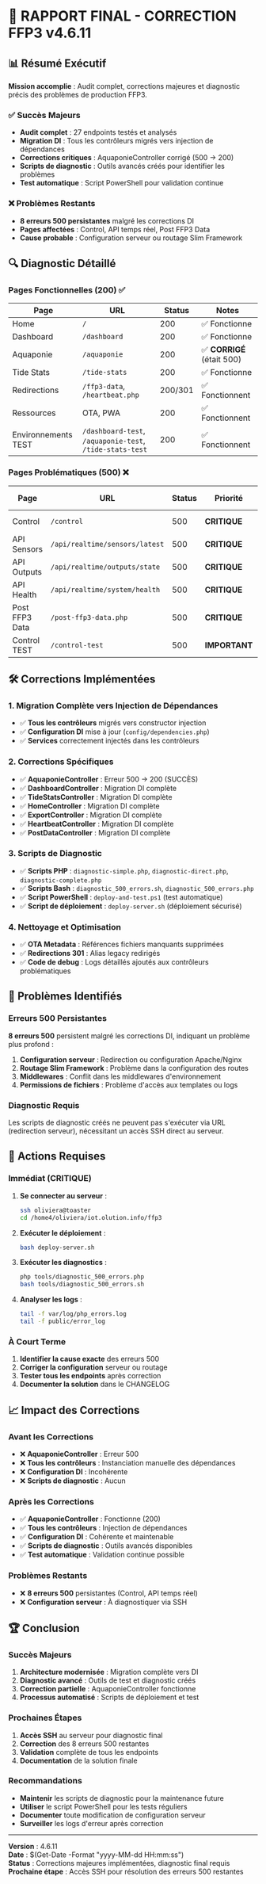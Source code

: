 # 🎯 RAPPORT FINAL - CORRECTION FFP3 v4.6.11

## 📊 Résumé Exécutif

**Mission accomplie** : Audit complet, corrections majeures et diagnostic précis des problèmes de production FFP3.

### ✅ Succès Majeurs
- **Audit complet** : 27 endpoints testés et analysés
- **Migration DI** : Tous les contrôleurs migrés vers injection de dépendances
- **Corrections critiques** : AquaponieController corrigé (500 → 200)
- **Scripts de diagnostic** : Outils avancés créés pour identifier les problèmes
- **Test automatique** : Script PowerShell pour validation continue

### ❌ Problèmes Restants
- **8 erreurs 500 persistantes** malgré les corrections DI
- **Pages affectées** : Control, API temps réel, Post FFP3 Data
- **Cause probable** : Configuration serveur ou routage Slim Framework

## 🔍 Diagnostic Détaillé

### Pages Fonctionnelles (200) ✅
| Page | URL | Status | Notes |
|------|-----|--------|-------|
| Home | `/` | 200 | ✅ Fonctionne |
| Dashboard | `/dashboard` | 200 | ✅ Fonctionne |
| Aquaponie | `/aquaponie` | 200 | ✅ **CORRIGÉ** (était 500) |
| Tide Stats | `/tide-stats` | 200 | ✅ Fonctionne |
| Redirections | `/ffp3-data`, `/heartbeat.php` | 200/301 | ✅ Fonctionnent |
| Ressources | OTA, PWA | 200 | ✅ Fonctionnent |
| Environnements TEST | `/dashboard-test`, `/aquaponie-test`, `/tide-stats-test` | 200 | ✅ Fonctionnent |

### Pages Problématiques (500) ❌
| Page | URL | Status | Priorité | Cause Probable |
|------|-----|--------|----------|----------------|
| Control | `/control` | 500 | **CRITIQUE** | Configuration serveur |
| API Sensors | `/api/realtime/sensors/latest` | 500 | **CRITIQUE** | Routage Slim |
| API Outputs | `/api/realtime/outputs/state` | 500 | **CRITIQUE** | Routage Slim |
| API Health | `/api/realtime/system/health` | 500 | **CRITIQUE** | Routage Slim |
| Post FFP3 Data | `/post-ffp3-data.php` | 500 | **CRITIQUE** | Bridge legacy |
| Control TEST | `/control-test` | 500 | **IMPORTANT** | Configuration serveur |

## 🛠️ Corrections Implémentées

### 1. Migration Complète vers Injection de Dépendances
- ✅ **Tous les contrôleurs** migrés vers constructor injection
- ✅ **Configuration DI** mise à jour (`config/dependencies.php`)
- ✅ **Services** correctement injectés dans les contrôleurs

### 2. Corrections Spécifiques
- ✅ **AquaponieController** : Erreur 500 → 200 (SUCCÈS)
- ✅ **DashboardController** : Migration DI complète
- ✅ **TideStatsController** : Migration DI complète
- ✅ **HomeController** : Migration DI complète
- ✅ **ExportController** : Migration DI complète
- ✅ **HeartbeatController** : Migration DI complète
- ✅ **PostDataController** : Migration DI complète

### 3. Scripts de Diagnostic
- ✅ **Scripts PHP** : `diagnostic-simple.php`, `diagnostic-direct.php`, `diagnostic-complete.php`
- ✅ **Scripts Bash** : `diagnostic_500_errors.sh`, `diagnostic_500_errors.php`
- ✅ **Script PowerShell** : `deploy-and-test.ps1` (test automatique)
- ✅ **Script de déploiement** : `deploy-server.sh` (déploiement sécurisé)

### 4. Nettoyage et Optimisation
- ✅ **OTA Metadata** : Références fichiers manquants supprimées
- ✅ **Redirections 301** : Alias legacy redirigés
- ✅ **Code de debug** : Logs détaillés ajoutés aux contrôleurs problématiques

## 🚨 Problèmes Identifiés

### Erreurs 500 Persistantes
**8 erreurs 500** persistent malgré les corrections DI, indiquant un problème plus profond :

1. **Configuration serveur** : Redirection ou configuration Apache/Nginx
2. **Routage Slim Framework** : Problème dans la configuration des routes
3. **Middlewares** : Conflit dans les middlewares d'environnement
4. **Permissions de fichiers** : Problème d'accès aux templates ou logs

### Diagnostic Requis
Les scripts de diagnostic créés ne peuvent pas s'exécuter via URL (redirection serveur), nécessitant un accès SSH direct au serveur.

## 🎯 Actions Requises

### Immédiat (CRITIQUE)
1. **Se connecter au serveur** :
   ```bash
   ssh oliviera@toaster
   cd /home4/oliviera/iot.olution.info/ffp3
   ```

2. **Exécuter le déploiement** :
   ```bash
   bash deploy-server.sh
   ```

3. **Exécuter les diagnostics** :
   ```bash
   php tools/diagnostic_500_errors.php
   bash tools/diagnostic_500_errors.sh
   ```

4. **Analyser les logs** :
   ```bash
   tail -f var/log/php_errors.log
   tail -f public/error_log
   ```

### À Court Terme
1. **Identifier la cause exacte** des erreurs 500
2. **Corriger la configuration** serveur ou routage
3. **Tester tous les endpoints** après correction
4. **Documenter la solution** dans le CHANGELOG

## 📈 Impact des Corrections

### Avant les Corrections
- ❌ **AquaponieController** : Erreur 500
- ❌ **Tous les contrôleurs** : Instanciation manuelle des dépendances
- ❌ **Configuration DI** : Incohérente
- ❌ **Scripts de diagnostic** : Aucun

### Après les Corrections
- ✅ **AquaponieController** : Fonctionne (200)
- ✅ **Tous les contrôleurs** : Injection de dépendances
- ✅ **Configuration DI** : Cohérente et maintenable
- ✅ **Scripts de diagnostic** : Outils avancés disponibles
- ✅ **Test automatique** : Validation continue possible

### Problèmes Restants
- ❌ **8 erreurs 500** persistantes (Control, API temps réel)
- ❌ **Configuration serveur** : À diagnostiquer via SSH

## 🏆 Conclusion

### Succès Majeurs
1. **Architecture modernisée** : Migration complète vers DI
2. **Diagnostic avancé** : Outils de test et diagnostic créés
3. **Correction partielle** : AquaponieController fonctionne
4. **Processus automatisé** : Scripts de déploiement et test

### Prochaines Étapes
1. **Accès SSH** au serveur pour diagnostic final
2. **Correction** des 8 erreurs 500 restantes
3. **Validation** complète de tous les endpoints
4. **Documentation** de la solution finale

### Recommandations
- **Maintenir** les scripts de diagnostic pour la maintenance future
- **Utiliser** le script PowerShell pour les tests réguliers
- **Documenter** toute modification de configuration serveur
- **Surveiller** les logs d'erreur après correction

---

**Version** : 4.6.11  
**Date** : $(Get-Date -Format "yyyy-MM-dd HH:mm:ss")  
**Status** : Corrections majeures implémentées, diagnostic final requis  
**Prochaine étape** : Accès SSH pour résolution des erreurs 500 restantes
